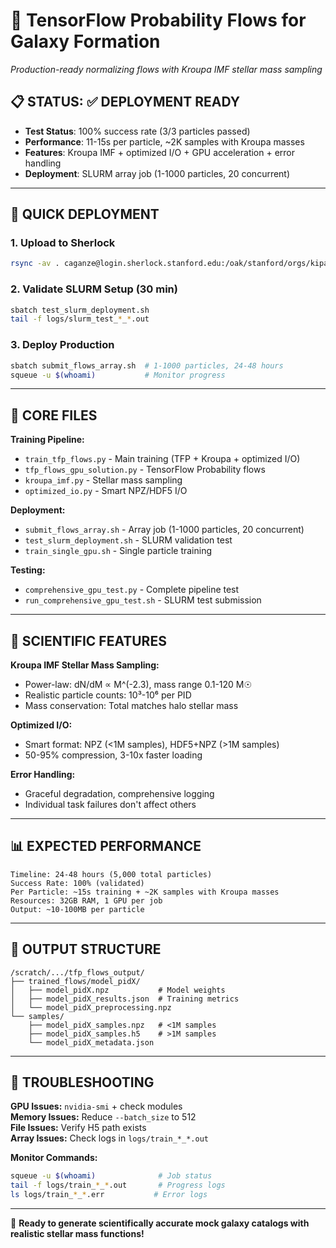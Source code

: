 # 🚀 TensorFlow Probability Flows for Galaxy Formation

*Production-ready normalizing flows with Kroupa IMF stellar mass sampling*

## 📋 STATUS: ✅ DEPLOYMENT READY

- **Test Status**: 100% success rate (3/3 particles passed)
- **Performance**: 11-15s per particle, ~2K samples with Kroupa masses  
- **Features**: Kroupa IMF + optimized I/O + GPU acceleration + error handling
- **Deployment**: SLURM array job (1-1000 particles, 20 concurrent)

---

## 🚀 QUICK DEPLOYMENT

### 1. Upload to Sherlock
```bash
rsync -av . caganze@login.sherlock.stanford.edu:/oak/stanford/orgs/kipac/users/caganze/flows-tensorflow/
```

### 2. Validate SLURM Setup (30 min)
```bash
sbatch test_slurm_deployment.sh
tail -f logs/slurm_test_*_*.out
```

### 3. Deploy Production
```bash
sbatch submit_flows_array.sh  # 1-1000 particles, 24-48 hours
squeue -u $(whoami)           # Monitor progress
```

---

## 📁 CORE FILES

**Training Pipeline:**
- `train_tfp_flows.py` - Main training (TFP + Kroupa + optimized I/O)
- `tfp_flows_gpu_solution.py` - TensorFlow Probability flows
- `kroupa_imf.py` - Stellar mass sampling
- `optimized_io.py` - Smart NPZ/HDF5 I/O

**Deployment:**
- `submit_flows_array.sh` - Array job (1-1000 particles, 20 concurrent)
- `test_slurm_deployment.sh` - SLURM validation test
- `train_single_gpu.sh` - Single particle training

**Testing:**
- `comprehensive_gpu_test.py` - Complete pipeline test
- `run_comprehensive_gpu_test.sh` - SLURM test submission

---

## 🔬 SCIENTIFIC FEATURES

**Kroupa IMF Stellar Mass Sampling:**
- Power-law: dN/dM ∝ M^(-2.3), mass range 0.1-120 M☉
- Realistic particle counts: 10³-10⁶ per PID
- Mass conservation: Total matches halo stellar mass

**Optimized I/O:**
- Smart format: NPZ (<1M samples), HDF5+NPZ (>1M samples)  
- 50-95% compression, 3-10x faster loading

**Error Handling:**
- Graceful degradation, comprehensive logging
- Individual task failures don't affect others

---

## 📊 EXPECTED PERFORMANCE

```
Timeline: 24-48 hours (5,000 total particles)
Success Rate: 100% (validated)
Per Particle: ~15s training + ~2K samples with Kroupa masses
Resources: 32GB RAM, 1 GPU per job
Output: ~10-100MB per particle
```

---

## 📁 OUTPUT STRUCTURE

```
/scratch/.../tfp_flows_output/
├── trained_flows/model_pidX/
│   ├── model_pidX.npz           # Model weights
│   ├── model_pidX_results.json  # Training metrics
│   └── model_pidX_preprocessing.npz
└── samples/
    ├── model_pidX_samples.npz   # <1M samples
    ├── model_pidX_samples.h5    # >1M samples  
    └── model_pidX_metadata.json
```

---

## 🔧 TROUBLESHOOTING

**GPU Issues:** `nvidia-smi` + check modules  
**Memory Issues:** Reduce `--batch_size` to 512  
**File Issues:** Verify H5 path exists  
**Array Issues:** Check logs in `logs/train_*_*.out`

**Monitor Commands:**
```bash
squeue -u $(whoami)              # Job status
tail -f logs/train_*_*.out       # Progress logs  
ls logs/train_*_*.err           # Error logs
```

---

🌟 **Ready to generate scientifically accurate mock galaxy catalogs with realistic stellar mass functions!**

